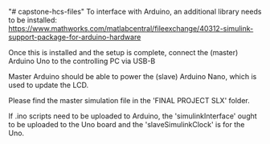"# capstone-hcs-files" 
To interface with Arduino, an additional library needs to be installed:
https://www.mathworks.com/matlabcentral/fileexchange/40312-simulink-support-package-for-arduino-hardware

Once this is installed and the setup is complete, connect the (master) Arduino Uno to the controlling PC via USB-B

Master Arduino should be able to power the (slave) Arduino Nano, which is used to update the LCD. 

Please find the master simulation file in the 'FINAL PROJECT SLX' folder.

If .ino scripts need to be uploaded to Arduino, the 'simulinkInterface' ought to be uploaded to the Uno board and the 'slaveSimulinkClock' is for the Uno.
